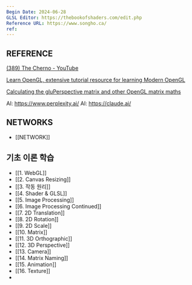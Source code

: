 ```yaml
---
Begin Date: 2024-06-28
GLSL Editor: https://thebookofshaders.com/edit.php
Reference URL: https://www.songho.ca/
ref:
---
```

## REFERENCE

[(389) The Cherno - YouTube](https://www.youtube.com/@TheCherno)

[Learn OpenGL, extensive tutorial resource for learning Modern OpenGL](https://learnopengl.com/)

[Calculating the gluPerspective matrix and other OpenGL matrix maths](https://unspecified.wordpress.com/2012/06/21/calculating-the-gluperspective-matrix-and-other-opengl-matrix-maths/)


AI: https://www.perplexity.ai/
AI: https://claude.ai/

## NETWORKS

- [[NETWORK]]



## 기초 이론 학습  

- [[1. WebGL]]
- [[2. Canvas Resizing]]
- [[3. 작동 원리]]
- [[4. Shader & GLSL]]
- [[5. Image Processing]]
- [[6. Image Processing Continued]]
- [[7. 2D Translation]]
- [[8. 2D Rotation]]
- [[9. 2D Scale]]
- [[10. Matrix]] 
- [[11. 3D Orthographic]]
- [[12. 3D Perspective]]
- [[13. Camera]]
- [[14. Matrix Naming]]
- [[15. Animation]]
- [[16. Texture]]
- 
